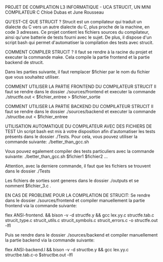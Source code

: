 PROJET DE COMPILATION L3 INFORMATIQUE - UCA
STRUCIT, UN MINI COMPILATEUR C
Chloé Dubas et June Rousseau


QU'EST-CE QUE STRUCIT ?
Strucit est un compilateur qui traduit un dialecte du C vers un autre dialecte du C, plus proche de la machine, en code 3 adresses.
Ce projet contient les fichiers sources du compilateur, ainsi qu'une batterie de tests fourni avec le sujet.
De plus, il dispose d'un script bash qui permet d'automatiser la compilation des tests avec strucit.


COMMENT COMPILER STRUCIT ?
Il faut se rendre à la racine du projet et executer la commande make. Cela compile la partie frontend et la partie backend de strucit.


Dans les parties suivante, il faut remplacer $fichier par le nom du fichier que vous souhaitez utiliser.

COMMENT UTILISER LA PARTIE FRONTEND DU COMPILATEUR STRUCIT
Il faut se rendre dans le dossier ./sources/frontend et executer la commande
./structfe.out < $fichier_entree > $fichier_sortie


COMMENT UTILISER LA PARTIE BACKEND DU COMPILATEUR STRUCIT
Il faut se rendre dans le dossier ./sources/backend et executer la commande
./structbe.out < $fichier_entree


UTILISATION AUTOMATIQUE DU COMPILATEUR AVEC DES FICHIERS DE TEST
Un script bash est mis à votre disposition afin d'automatiser les tests présents dans le dossier ./Tests. Pour cela, vous pouvez utiliser la commande suivante:
./better_than_gcc.sh

Vous pouvez egalement compiler des tests particuliers avec la commande suivante:
./better_than_gcc.sh $fichier1 $fichier2 ...

Attention, avec la derniere commande, il faut que les fichiers se trouvent dans le dossier ./Tests

Les fichiers de sorties sont generes dans le dossier ./outputs et se nomment $fichier_3.c .


EN CAS DE PROBLEME POUR LA COMPILATION DE STRUCIT:
Se rendre dans le dossier ./sources/frontend et compiler manuellement la partie frontend via la commande suivante:

flex ANSI-frontend. && bison -v -d structfe.y && gcc lex.yy.c structfe.tab.c strucit_type.c strucit_utils.c strucit_symbols.c strucit_errors.c -o structfe.out -lfl

Puis se rendre dans le dossier ./sources/backend et compiler manuellement la partie backend via la commande suivante:

flex ANSI-backend.l && bison -v -d structbe.y && gcc lex.yy.c structbe.tab.c-o $structbe.out -lfl
